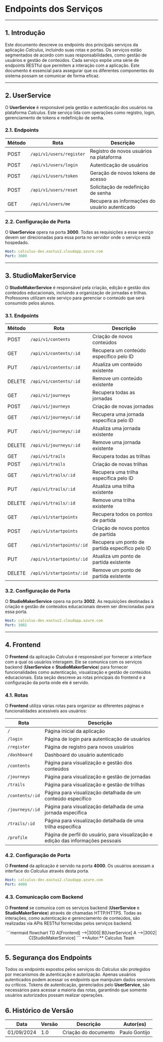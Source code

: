 # Endpoints dos Serviços
***
## 1. Introdução

Este documento descreve os endpoints dos principais serviços da aplicação *Calculus*, incluindo suas rotas e portas. Os serviços estão segmentados de acordo com suas responsabilidades, como gestão de usuários e gestão de conteúdos. Cada serviço expõe uma série de endpoints RESTful que permitem a interação com a aplicação. Este documento é essencial para assegurar que os diferentes componentes do sistema possam se comunicar de forma eficaz.

***
## 2. UserService

O **UserService** é responsável pela gestão e autenticação dos usuários na plataforma *Calculus*. Este serviço lida com operações como registro, login, gerenciamento de tokens e redefinição de senha.

### 2.1. Endpoints

| Método | Rota                  | Descrição                                           |
|--------|-----------------------|-----------------------------------------------------|
| POST   | `/api/v1/users/register` | Registro de novos usuários na plataforma            |
| POST   | `/api/v1/users/login`    | Autenticação de usuários                            |
| POST   | `/api/v1/users/token`    | Geração de novos tokens de acesso                   |
| POST   | `/api/v1/users/reset`    | Solicitação de redefinição de senha                 |
| GET    | `/api/v1/users/me`       | Recupera as informações do usuário autenticado      |

### 2.2. Configuração de Porta

O **UserService** opera na porta **3000**. Todas as requisições a esse serviço devem ser direcionadas para essa porta no servidor onde o serviço está hospedado.

```yaml
Host: calculus-dev.eastus2.cloudapp.azure.com
Port: 3000
```

***
## 3. StudioMakerService

O **StudioMakerService** é responsável pela criação, edição e gestão dos conteúdos educacionais, incluindo a organização de jornadas e trilhas. Professores utilizam este serviço para gerenciar o conteúdo que será consumido pelos alunos.

### 3.1. Endpoints

| Método | Rota                               | Descrição                                                      |
|--------|------------------------------------|----------------------------------------------------------------|
| POST   | `/api/v1/contents`                 | Criação de novos conteúdos                                     |
| GET    | `/api/v1/contents/:id`             | Recupera um conteúdo específico pelo ID                        |
| PUT    | `/api/v1/contents/:id`             | Atualiza um conteúdo existente                                 |
| DELETE | `/api/v1/contents/:id`             | Remove um conteúdo existente                                   |
| GET    | `/api/v1/journeys`                 | Recupera todas as jornadas                                     |
| POST   | `/api/v1/journeys`                 | Criação de novas jornadas                                      |
| GET    | `/api/v1/journeys/:id`             | Recupera uma jornada específica pelo ID                        |
| PUT    | `/api/v1/journeys/:id`             | Atualiza uma jornada existente                                 |
| DELETE | `/api/v1/journeys/:id`             | Remove uma jornada existente                                   |
| GET    | `/api/v1/trails`                   | Recupera todas as trilhas                                      |
| POST   | `/api/v1/trails`                   | Criação de novas trilhas                                       |
| GET    | `/api/v1/trails/:id`               | Recupera uma trilha específica pelo ID                         |
| PUT    | `/api/v1/trails/:id`               | Atualiza uma trilha existente                                  |
| DELETE | `/api/v1/trails/:id`               | Remove uma trilha existente                                    |
| GET    | `/api/v1/startpoints`              | Recupera todos os pontos de partida                            |
| POST   | `/api/v1/startpoints`              | Criação de novos pontos de partida                             |
| GET    | `/api/v1/startpoints/:id`          | Recupera um ponto de partida específico pelo ID                |
| PUT    | `/api/v1/startpoints/:id`          | Atualiza um ponto de partida existente                         |
| DELETE | `/api/v1/startpoints/:id`          | Remove um ponto de partida existente                           |

### 3.2. Configuração de Porta

O **StudioMakerService** opera na porta **3002**. As requisições destinadas à criação e gestão de conteúdos educacionais devem ser direcionadas para essa porta.

```yaml
Host: calculus-dev.eastus2.cloudapp.azure.com
Port: 3002
```
***
## 4. Frontend

O **Frontend** da aplicação *Calculus* é responsável por fornecer a interface com a qual os usuários interagem. Ele se comunica com os serviços backend (**UserService** e **StudioMakerService**) para fornecer funcionalidades como autenticação, visualização e gestão de conteúdos educacionais. Esta seção descreve as rotas principais do frontend e a configuração da porta onde ele é servido.

### 4.1. Rotas

O **Frontend** utiliza várias rotas para organizar as diferentes páginas e funcionalidades acessíveis aos usuários:

| Rota                    | Descrição                                                                 |
|-------------------------|---------------------------------------------------------------------------|
| `/`                     | Página inicial da aplicação                                               |
| `/login`                | Página de login para autenticação de usuários                             |
| `/register`             | Página de registro para novos usuários                                    |
| `/dashboard`            | Dashboard do usuário autenticado                                          |
| `/contents`             | Página para visualização e gestão dos conteúdos                           |
| `/journeys`             | Página para visualização e gestão de jornadas                             |
| `/trails`               | Página para visualização e gestão de trilhas                              |
| `/contents/:id`         | Página para visualização detalhada de um conteúdo específico              |
| `/journeys/:id`         | Página para visualização detalhada de uma jornada específica              |
| `/trails/:id`           | Página para visualização detalhada de uma trilha específica               |
| `/profile`              | Página de perfil do usuário, para visualização e edição das informações pessoais |

### 4.2. Configuração de Porta

O **Frontend** da aplicação é servido na porta **4000**. Os usuários acessam a interface do *Calculus* através desta porta.

```yaml
Host: calculus-dev.eastus2.cloudapp.azure.com
Port: 4000
```

### 4.3. Comunicação com Backend

O **Frontend** se comunica com os serviços backend (**UserService** e **StudioMakerService**) através de chamadas HTTP/HTTPS. Todas as interações, como autenticação e gerenciamento de conteúdos, são realizadas via APIs RESTful fornecidas pelos serviços backend.

<center>
```mermaid
flowchart TD
    A[Frontend] -->|3000| B[UserService]
    A -->|3002| C[StudioMakerService]
```
**Autor:** Calculus Team

</center>

***
## 5. Segurança dos Endpoints

Todos os endpoints expostos pelos serviços do *Calculus* são protegidos por mecanismos de autenticação e autorização. Apenas usuários autenticados podem acessar os endpoints que manipulam dados sensíveis ou críticos. Tokens de autenticação, gerenciados pelo **UserService**, são necessários para acessar a maioria das rotas, garantindo que somente usuários autorizados possam realizar operações.

## 6. Histórico de Versão

| Data       | Versão | Descrição                               | Autor(es)                             |
|------------|--------|-----------------------------------------|---------------------------------------|
| 01/09/2024 | 1.0    | Criação do documento                    | Paulo Gontijo                         |
